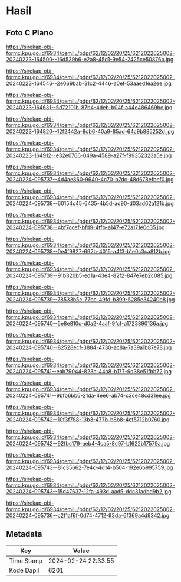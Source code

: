 # Hasil

## Foto C Plano

https://sirekap-obj-formc.kpu.go.id/6934/pemilu/pdpr/62/12/02/20/25/6212022025002-20240223-164500--16d539b6-e2a8-45d1-9e54-2425ce50876b.jpg

https://sirekap-obj-formc.kpu.go.id/6934/pemilu/pdpr/62/12/02/20/25/6212022025002-20240223-164546--2e069bab-31c2-4446-a0ef-53aaed1ea2ee.jpg

https://sirekap-obj-formc.kpu.go.id/6934/pemilu/pdpr/62/12/02/20/25/6212022025002-20240223-164631--5d72101b-87b4-4deb-b04f-a44e486469bc.jpg

https://sirekap-obj-formc.kpu.go.id/6934/pemilu/pdpr/62/12/02/20/25/6212022025002-20240223-164820--12f2442a-8db6-40a9-85ad-64c9b885252d.jpg

https://sirekap-obj-formc.kpu.go.id/6934/pemilu/pdpr/62/12/02/20/25/6212022025002-20240223-164912--e32e0766-049a-4589-a27f-f99352323a5e.jpg

https://sirekap-obj-formc.kpu.go.id/6934/pemilu/pdpr/62/12/02/20/25/6212022025002-20240224-095737--4d4ae860-9640-4c70-b7dc-48d678efbef0.jpg

https://sirekap-obj-formc.kpu.go.id/6934/pemilu/pdpr/62/12/02/20/25/6212022025002-20240224-095738--60154c45-6435-4b5d-ad90-d03ad62a121b.jpg

https://sirekap-obj-formc.kpu.go.id/6934/pemilu/pdpr/62/12/02/20/25/6212022025002-20240224-095738--4bf7ccef-bfd9-4ffb-a147-e72a171e0d35.jpg

https://sirekap-obj-formc.kpu.go.id/6934/pemilu/pdpr/62/12/02/20/25/6212022025002-20240224-095738--0e4f9827-692b-4015-a4f3-b1e0c3ca812b.jpg

https://sirekap-obj-formc.kpu.go.id/6934/pemilu/pdpr/62/12/02/20/25/6212022025002-20240224-095739--91b320b5-ed1a-43e4-82f2-847e7eb2c085.jpg

https://sirekap-obj-formc.kpu.go.id/6934/pemilu/pdpr/62/12/02/20/25/6212022025002-20240224-095739--78533b5c-77bc-49fd-b399-5285e34240b8.jpg

https://sirekap-obj-formc.kpu.go.id/6934/pemilu/pdpr/62/12/02/20/25/6212022025002-20240224-095740--5e8e810c-d0a2-4aaf-9fcf-a1723890136a.jpg

https://sirekap-obj-formc.kpu.go.id/6934/pemilu/pdpr/62/12/02/20/25/6212022025002-20240224-095740--82528ecf-3884-4730-ac8a-7a39a1b87e78.jpg

https://sirekap-obj-formc.kpu.go.id/6934/pemilu/pdpr/62/12/02/20/25/6212022025002-20240224-095741--eab79044-823c-44a8-b177-9d38e51fbb72.jpg

https://sirekap-obj-formc.kpu.go.id/6934/pemilu/pdpr/62/12/02/20/25/6212022025002-20240224-095741--9bfb6bb6-21da-4ee6-ab74-c3ce48cd31ee.jpg

https://sirekap-obj-formc.kpu.go.id/6934/pemilu/pdpr/62/12/02/20/25/6212022025002-20240224-095742--10f3f788-13b3-477b-b8b8-4ef5712b0760.jpg

https://sirekap-obj-formc.kpu.go.id/6934/pemilu/pdpr/62/12/02/20/25/6212022025002-20240224-095742--92fbc179-aeb4-4ca5-8c97-b1622b17579a.jpg

https://sirekap-obj-formc.kpu.go.id/6934/pemilu/pdpr/62/12/02/20/25/6212022025002-20240224-095743--81c35662-7e4c-4d14-b504-192e6b995759.jpg

https://sirekap-obj-formc.kpu.go.id/6934/pemilu/pdpr/62/12/02/20/25/6212022025002-20240224-095743--15d47637-12fa-493d-aad5-ddc31adbd9b2.jpg

https://sirekap-obj-formc.kpu.go.id/6934/pemilu/pdpr/62/12/02/20/25/6212022025002-20240224-095736--c2f1af6f-0d74-4712-93da-6f369a4d9342.jpg


## Metadata

| Key        | Value               |
| ---------- | ------------------- |
| Time Stamp | 2024-02-24 22:33:55 |
| Kode Dapil | 6201                |



